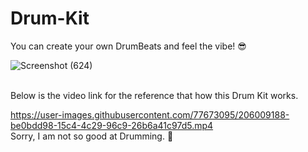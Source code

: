 



# Drum-Kit

You can create your own DrumBeats and feel the vibe! 😎

![Screenshot (624)](https://user-images.githubusercontent.com/77673095/204080602-3b42f023-79b6-40a7-a79a-6809aa9b0d0e.png)

<br>
Below is the video link for the reference that how this Drum Kit works. 

<br>


<!-- https://user-images.githubusercontent.com/77673095/206006686-826b3972-5a16-4028-9074-2d2f84ff22bd.mp4 -->
https://user-images.githubusercontent.com/77673095/206009188-be0bdd98-15c4-4c29-96c9-26b6a41c97d5.mp4
<br>
Sorry, I am not so good at Drumming. 🤧
